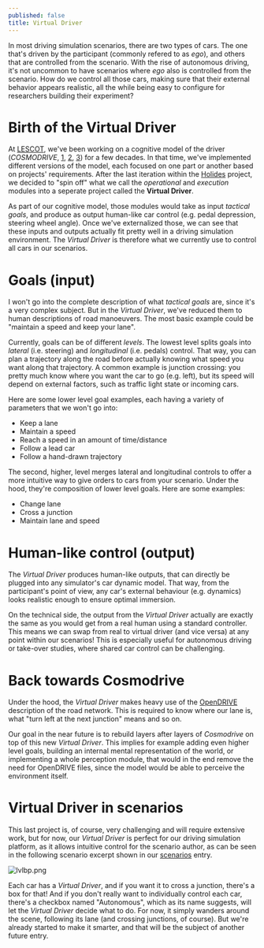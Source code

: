 ```yaml
---
published: false
title: Virtual Driver
---
```

In most driving simulation scenarios, there are two types of cars. The one that's driven by the participant (commonly refered to as *ego*), and others that are controlled from the scenario. With the rise of autonomous driving, it's not uncommon to have scenarios where *ego* also is controlled from the scenario. How do we control all those cars, making sure that their external behavior appears realistic, all the while being easy to configure for researchers building their experiment?

# Birth of the Virtual Driver

At [LESCOT](https://lescot.univ-gustave-eiffel.fr/en/), we've been working on a cognitive model of the driver (*COSMODRIVE*, [1], [2], [3]) for a few decades. In that time, we've implemented different versions of the model, each focused on one part or another based on projects' requirements. After the last iteration within the [Holides](http://holides.eu/) project, we decided to "spin off" what we call the *operational* and *execution* modules into a seperate project called the **Virtual Driver**.

As part of our cognitive model, those modules would take as input *tactical goals*, and produce as output human-like car control (e.g. pedal depression, steering wheel angle). Once we've externalized those, we can see that these inputs and outputs actually fit pretty well in a driving simulation environment. The *Virtual Driver* is therefore what we currently use to control all cars in our scenarios.

# Goals (input)

I won't go into the complete description of what *tactical goals* are, since it's a very complex subject. But in the *Virtual Driver*, we've reduced them to human descriptions of road manoeuvers. The most basic example could be "maintain a speed and keep your lane".

Currently, goals can be of different *levels*. The lowest level splits goals into *lateral* (i.e. steering) and *longitudinal* (i.e. pedals) control. That way, you can plan a trajectory along the road before actually knowing what speed you want along that trajectory. A common example is junction crossing: you pretty much know where you want the car to go (e.g. left), but its speed will depend on external factors, such as traffic light state or incoming cars.

Here are some lower level goal examples, each having a variety of parameters that we won't go into:
* Keep a lane
* Maintain a speed
* Reach a speed in an amount of time/distance
* Follow a lead car
* Follow a hand-drawn trajectory

The second, higher, level merges lateral and longitudinal controls to offer a more intuitive way to give orders to cars from your scenario. Under the hood, they're composition of lower level goals. Here are some examples:

* Change lane
* Cross a junction
* Maintain lane and speed

# Human-like control (output)

The *Virtual Driver* produces human-like outputs, that can directly be plugged into any simulator's car dynamic model. That way, from the participant's point of view, any car's external behaviour (e.g. dynamics) looks realistic enough to ensure optimal immersion. 

On the technical side, the output from the *Virtual Driver* actually are exactly the same as you would get from a real human using a standard controller. This means we can swap from real to virtual driver (and vice versa) at any point within our scenarios! This is especially useful for autonomous driving or take-over studies, where shared car control can be challenging. 

# Back towards Cosmodrive

Under the hood, the *Virtual Driver* makes heavy use of the [OpenDRIVE](/opendrive) description of the road network. This is required to know where our lane is, what "turn left at the next junction" means and so on.

Our goal in the near future is to rebuild layers after layers of *Cosmodrive* on top of this new *Virtual Driver*. This implies for example adding even higher level goals, building an internal mental representation of the world, or implementing a whole perception module, that would in the end remove the need for OpenDRIVE files, since the model would be able to perceive the environment itself.

# Virtual Driver in scenarios

This last project is, of course, very challenging and will require extensive work, but for now, our *Virtual Driver* is perfect for our driving simulation platform, as it allows intuitive control for the scenario author, as can be seen in the following scenario excerpt shown in our [scenarios](/scenarios) entry.

![lvlbp.png]({{site.baseurl}}/images/lvlbp.png)

Each car has a *Virtual Driver*, and if you want it to cross a junction, there's a box for that! And if you don't really want to individually control each car, there's a checkbox named "Autonomous", which as its name suggests, will let the *Virtual Driver* decide what to do. For now, it simply wanders around the scene, following its lane (and crossing junctions, of course). But we're already started to make it smarter, and that will be the subject of another future entry.

[1]: https://www.researchgate.net/publication/281074875_A_computational_model_for_car_drivers_situation_awareness_simulation_Cosmodrive
[2]: https://www.researchgate.net/publication/242182916_Modelisation_et_simulation_cognitive_de_l'operateur_humain_une_application_a_la_conduite_automobile
[3]: https://www.researchgate.net/publication/326956022_Computational_Driver_Model_in_Transport_Engineering_COSMODRIVE
